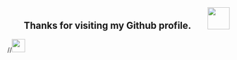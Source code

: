 <div id="badges">
  <a href="https://komarev.com/ghpvc/?username=BlackPandalancer">
    <img src="https://komarev.com/ghpvc/?username=your-github-username&style=flat-square&color=blue" alt=""/>
  </a>
</div>

<div style="float:right">
  <img src="https://media.giphy.com/media/tPjlmJzj9Z99vwF5dV/giphy.gif" width="50"/> 
</div>
<h2 align="center">
        Thanks for visiting my Github profile.
</h2>


  //<img src="https://media.giphy.com/media/hvRJCLFzcasrR4ia7z/giphy.gif" width="30px"/>
